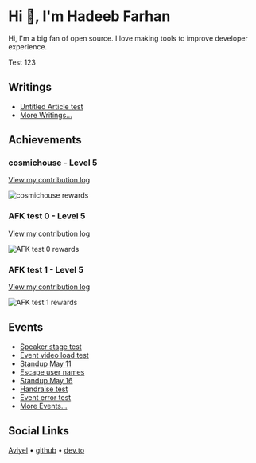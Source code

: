 # Hi 👋, I'm Hadeeb Farhan
Hi, I'm a big fan of open source. I love making tools to improve developer experience.

Test 123


## Writings

* [Untitled Article test](https://beta.aviyel.com/post/1959)
* [More Writings...](https://beta.aviyel.com/search?term=\*&uid=1340&root=blog)

## Achievements

### cosmichouse - Level 5

[View my contribution log](https://beta.aviyel.com/user/afk-z10/110/rewards)

![cosmichouse rewards](https://aviyel-share-image-git-svg-hadeeb.vercel.app/api?u=afk-z10&p=110)

### AFK test 0 - Level 5

[View my contribution log](https://beta.aviyel.com/user/afk-z10/1969/rewards)

![AFK test 0 rewards](https://aviyel-share-image-git-svg-hadeeb.vercel.app/api?u=afk-z10&p=1969)

### AFK test 1 - Level 5

[View my contribution log](https://beta.aviyel.com/user/afk-z10/1971/rewards)

![AFK test 1 rewards](https://aviyel-share-image-git-svg-hadeeb.vercel.app/api?u=afk-z10&p=1971)

## Events

* [Speaker stage test](https://beta.aviyel.com/events/1248/speaker-stage-test)
* [Event video load test](https://beta.aviyel.com/events/1376/event-video-load-test)
* [Standup May 11](https://beta.aviyel.com/events/1533/standup-may-11)
* [Escape user names](https://beta.aviyel.com/events/1424/escape-user-names)
* [Standup May 16](https://beta.aviyel.com/events/1537/standup-may-16)
* [Handraise test](https://beta.aviyel.com/events/1191/handraise-test)
* [Event error test](https://beta.aviyel.com/events/1029/event-error-test)
* [More Events...](https://beta.aviyel.com/search?term=\*&uid=1340&root=event)

## Social Links
[Aviyel](https://beta.aviyel.com/@afk-z10)  •  [github](https://github.com/hadeeb)  •  [dev.to](https://dev.to/hadeeb)

